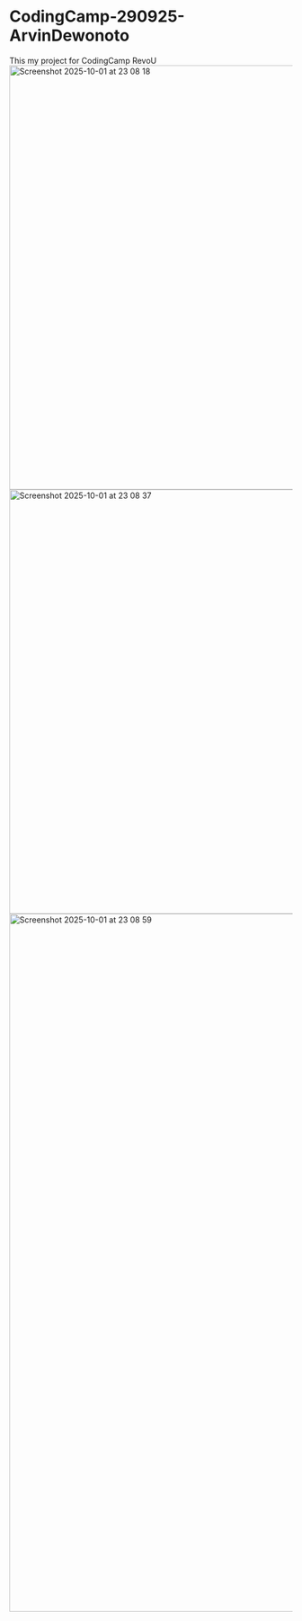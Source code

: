 # CodingCamp-290925-ArvinDewonoto
This my project for CodingCamp RevoU
<img width="1424" height="755" alt="Screenshot 2025-10-01 at 23 08 18" src="https://github.com/user-attachments/assets/7d6226e8-5bb1-462d-a47e-185e3d61b25e" />
<img width="1424" height="755" alt="Screenshot 2025-10-01 at 23 08 37" src="https://github.com/user-attachments/assets/0d853d09-ea8d-4080-b90a-2b3acda5464a" />
<img width="2546" height="1242" alt="Screenshot 2025-10-01 at 23 08 59" src="https://github.com/user-attachments/assets/91f0267a-4562-4069-9410-84120df206f8" />
